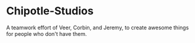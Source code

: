 Chipotle-Studios
================

A teamwork effort of Veer, Corbin, and Jeremy, to create awesome things for people who don't have them.
